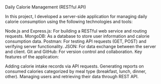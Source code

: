Daily Calorie Management (RESTful API)

In this project, I developed a server-side application for managing daily calorie consumption using the following technologies and tools:

Node.js and Express.js: For building a RESTful web service and routing requests.
MongoDB: As a database to store user information and calorie consumption data.
Postman: For testing API requests (GET, POST) and verifying server functionality.
JSON: For data exchange between the server and client.
Git and GitHub: For version control and collaboration.
Key features of the application:

Adding calorie intake records via API requests.
Generating reports on consumed calories categorized by meal type (breakfast, lunch, dinner, other).
Managing users and retrieving their data through REST API.
